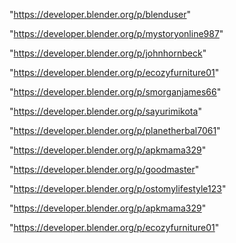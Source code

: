 "https://developer.blender.org/p/blenduser"

"https://developer.blender.org/p/mystoryonline987"

"https://developer.blender.org/p/johnhornbeck"

"https://developer.blender.org/p/ecozyfurniture01"

"https://developer.blender.org/p/smorganjames66"

"https://developer.blender.org/p/sayurimikota"

"https://developer.blender.org/p/planetherbal7061"

"https://developer.blender.org/p/apkmama329"

"https://developer.blender.org/p/goodmaster"

"https://developer.blender.org/p/ostomylifestyle123"

 
"https://developer.blender.org/p/apkmama329"


"https://developer.blender.org/p/ecozyfurniture01"


 
